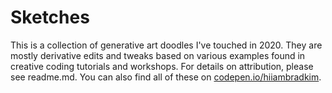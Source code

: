 # Sketches

This is a collection of generative art doodles I've touched in 2020. They are mostly derivative edits and tweaks based on various examples found in creative coding tutorials and workshops. For details on attribution, please see readme.md. You can also find all of these on [codepen.io/hiiambradkim](https://codepen.io/hiiambradkim).
